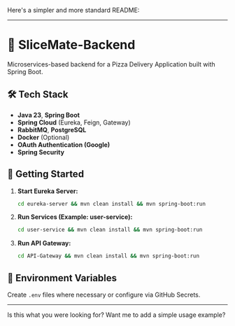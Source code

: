 Here's a simpler and more standard README:

---

# 🍕 SliceMate-Backend
Microservices-based backend for a Pizza Delivery Application built with Spring Boot.

## 🛠️ Tech Stack
- **Java 23**, **Spring Boot**
- **Spring Cloud** (Eureka, Feign, Gateway)
- **RabbitMQ**, **PostgreSQL**
- **Docker** (Optional)
- **OAuth Authentication (Google)**
- **Spring Security**

## 🚀 Getting Started
1. **Start Eureka Server:**  
   ```bash
   cd eureka-server && mvn clean install && mvn spring-boot:run
   ```
2. **Run Services (Example: user-service):**  
   ```bash
   cd user-service && mvn clean install && mvn spring-boot:run
   ```
3. **Run API Gateway:**  
   ```bash
   cd API-Gateway && mvn clean install && mvn spring-boot:run
   ```

## 📌 Environment Variables
Create `.env` files where necessary or configure via GitHub Secrets.

---

Is this what you were looking for? Want me to add a simple usage example?
